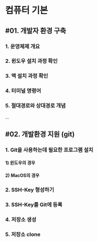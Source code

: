 # 컴퓨터 기본

## #01. 개발자 환경 구축

### 1. 운영체제 개요

### 2. 윈도우 설치 과정 확인

### 3. 맥 설치 과정 확인

### 4. 터미널 명령어

### 5. 절대경로와 상대경로 개념

...

## #02. 개발환경 지원 (git)

### 1. Git을 사용하는데 필요한 프로그램 설치

#### 1) 윈도우의 경우 

#### 2) MacOS의 경우

### 2. SSH-Key 형성하기

### 3. SSH-Key를 Git에 등록

### 4. 저장소 생성

### 5. 저장소 clone

